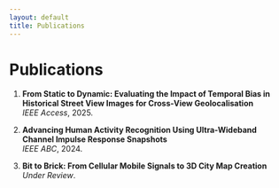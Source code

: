 ```yaml
---
layout: default
title: Publications
---
```


# Publications

1. **From Static to Dynamic: Evaluating the Impact of Temporal Bias in Historical Street View Images for Cross-View Geolocalisation**  
   *IEEE Access*, 2025.  

2. **Advancing Human Activity Recognition Using Ultra-Wideband Channel Impulse Response Snapshots**  
   *IEEE ABC*, 2024.  

3. **Bit to Brick: From Cellular Mobile Signals to 3D City Map Creation**  
   *Under Review*.  
